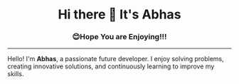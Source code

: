 ## <h1 align="center">Hi there 👋 It's Abhas</h1>
### <p align="center">😊Hope You are Enjoying!!!</p>
-------------
Hello! I'm **Abhas**, a passionate future developer. I enjoy solving problems, creating innovative solutions, and continuously learning to improve my skills.
<!--[Your GitHub stats](https://github-readme-stats.vercel.app/api?username=your-username&show_icons=true&hide_title=true&hide=prs&count_private=true)-->
<!-- 📫 How to reach me: 
Linkedin[] -->
<!--


Here are some ideas to get you started:

- 🔭 I’m currently working on ...
- 🌱 I’m currently learning ...
- 👯 I’m looking to collaborate on ...
- 🤔 I’m looking for help with ...
- 💬 Ask me about ...
- 📫 How to reach me: ...
- 😄 Pronouns: ...
- ⚡ Fun fact: ...
-->
